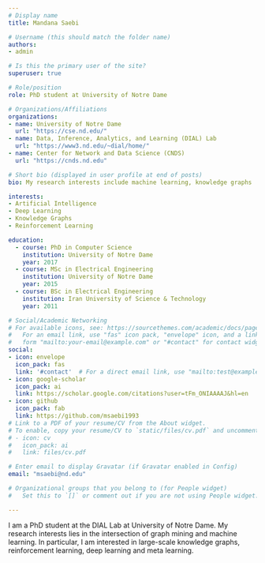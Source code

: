 ```yaml
---
# Display name
title: Mandana Saebi

# Username (this should match the folder name)
authors:
- admin

# Is this the primary user of the site?
superuser: true

# Role/position
role: PhD student at University of Notre Dame

# Organizations/Affiliations
organizations:
- name: University of Notre Dame
  url: "https://cse.nd.edu/"
- name: Data, Inference, Analytics, and Learning (DIAL) Lab
  url: "https://www3.nd.edu/~dial/home/"
- name: Center for Network and Data Science (CNDS) 
  url: "https://cnds.nd.edu"

# Short bio (displayed in user profile at end of posts)
bio: My research interests include machine learning, knowledge graphs 

interests:
- Artificial Intelligence
- Deep Learning
- Knowledge Graphs
- Reinforcement Learning

education:
  - course: PhD in Computer Science
    institution: University of Notre Dame
    year: 2017
  - course: MSc in Electrical Engineering
    institution: University of Notre Dame
    year: 2015
  - course: BSc in Electrical Engineering
    institution: Iran University of Science & Technology
    year: 2011

# Social/Academic Networking
# For available icons, see: https://sourcethemes.com/academic/docs/page-builder/#icons
#   For an email link, use "fas" icon pack, "envelope" icon, and a link in the
#   form "mailto:your-email@example.com" or "#contact" for contact widget.
social:
- icon: envelope
  icon_pack: fas
  link: '#contact'  # For a direct email link, use "mailto:test@example.org".
- icon: google-scholar
  icon_pack: ai
  link: https://scholar.google.com/citations?user=tFm_ONIAAAAJ&hl=en
- icon: github
  icon_pack: fab
  link: https://github.com/msaebi1993
# Link to a PDF of your resume/CV from the About widget.
# To enable, copy your resume/CV to `static/files/cv.pdf` and uncomment the lines below.
# - icon: cv
#   icon_pack: ai
#   link: files/cv.pdf

# Enter email to display Gravatar (if Gravatar enabled in Config)
email: "msaebi@nd.edu"

# Organizational groups that you belong to (for People widget)
#   Set this to `[]` or comment out if you are not using People widget:

---
```


I am a PhD student at the DIAL Lab at University of Notre Dame. My research interests lies in the intersection of graph mining and machine learning. In particular, I am interested in large-scale knowledge graphs, reinforcement learning, deep learning and meta learning. 

